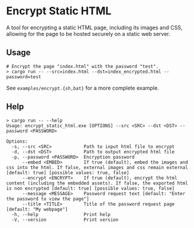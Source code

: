 # Encrypt Static HTML

A tool for encrypting a static HTML page, including its images and CSS, allowing for the page to be hosted securely on a static web server.

## Usage

```shell
# Encrypt the page "index.html" with the password "test".
> cargo run -- --src=index.html --dst=index_encrypted.html --password=test
```

See `examples/encrypt.{sh,bat}` for a more complete example.

## Help

```shell
> cargo run -- --help
Usage: encrypt_static_html.exe [OPTIONS] --src <SRC> --dst <DST> --password <PASSWORD>

Options:
  -s, --src <SRC>            Path to input html file to encrypt
  -d, --dst <DST>            Path to output encrypted html file
  -p, --password <PASSWORD>  Encryption password
      --embed <EMBED>        If true (default), embed the images and css into the html. If false, external images and css remain external [default: true] [possible values: true, false]
      --encrypt <ENCRYPT>    If true (default), encrypt the html content (including the embedded assets). If false, the exported html is non encrypted [default: true] [possible values: true, false]
      --message <MESSAGE>    Password request text [default: "Enter the password to view the page"]
      --title <TITLE>        Title of the password request page [default: "My webpage"]
  -h, --help                 Print help
  -V, --version              Print version
```
